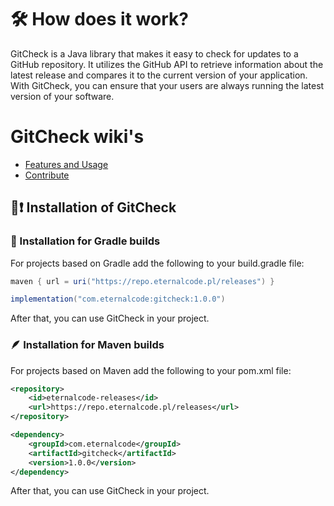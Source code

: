 # 🛠️ How does it work?

GitCheck is a Java library that makes it easy to check for updates to a GitHub repository. It utilizes the GitHub API to retrieve information about the latest release and compares it to the current version of your application. With GitCheck, you can ensure that your users are always running the latest version of your software.

# GitCheck wiki's
* [Features and Usage](features.md)
* [Contribute](contribute.md)

## 📩❗️ Installation of GitCheck

### 🐘 Installation for Gradle builds

For projects based on Gradle add the following to your build.gradle file:

``` java
maven { url = uri("https://repo.eternalcode.pl/releases") }
```
``` java
implementation("com.eternalcode:gitcheck:1.0.0")
```
After that, you can use GitCheck in your project.

### 🪶 Installation for Maven builds

For projects based on Maven add the following to your pom.xml file:

```xml
<repository>
    <id>eternalcode-releases</id>
    <url>https://repo.eternalcode.pl/releases</url>
</repository>
```

```xml
<dependency>
    <groupId>com.eternalcode</groupId>
    <artifactId>gitcheck</artifactId>
    <version>1.0.0</version>
</dependency>
```

After that, you can use GitCheck in your project.



